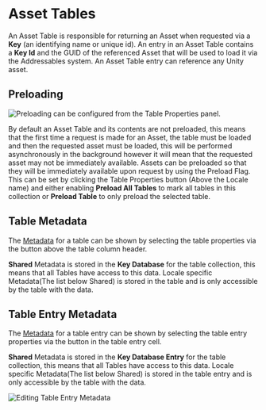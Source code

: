 # Asset Tables
An Asset Table is responsible for returning an Asset when requested via a **Key** (an identifying name or unique id). 
An entry in an Asset Table contains a **Key Id** and the GUID of the referenced Asset that will be used to load it via the Addressables system.
An Asset Table entry can reference any Unity asset.

## Preloading

![Preloading can be configured from the Table Properties panel.](images/AssetTables_TableProperties.png)

By default an Asset Table and its contents are not preloaded, this means that the first time a request is made for an Asset, the table must be loaded and then the requested asset must be loaded, this will be performed asynchronously in the background however it will mean that the requested asset may not be immediately available. Assets can be preloaded so that they will be immediately available upon request by using the Preload Flag. This can be set by clicking the Table Properties button (Above the Locale name) and either enabling  **Preload All Tables** to mark all tables in this collection or **Preload Table** to only preload the selected table.

## Table Metadata
The [Metadata](Metadata.md) for a table can be shown by selecting the table properties via the button above the table column header. 

**Shared** Metadata is stored in the **Key Database** for the table collection, this means that all Tables have access to this data.
Locale specific Metadata(The list below Shared) is stored in the table and is only accessible by the table with the data.

## Table Entry Metadata
The [Metadata](Metadata.md) for a table entry can be shown by selecting the table entry properties via the button in the table entry cell.

**Shared** Metadata is stored in the **Key Database Entry**  for the table collection, this means that all Tables have access to this data.
Locale specific Metadata(The list below Shared) is stored in the table entry and is only accessible by the table with the data.

![Editing Table Entry Metadata](images/AssetTables_EntryProperties.png)

